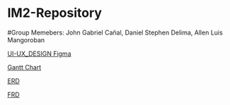 # IM2-Repository
#Group Memebers: John Gabriel Cañal, Daniel Stephen Delima, Allen Luis Mangoroban

[UI-UX_DESIGN Figma](https://www.figma.com/proto/DPqtuXF4PqanvqppIHBXIV/Flight-Booking-App-UI-Design-Kit-(Community)?node-id=703-14711&t=m1JUlbyf5I7BHjdi-1&starting-point-node-id=703%3A14711)

[Gantt Chart](https://www.canva.com/design/DAGRddDRy3Y/X8VenPe8f68Lr2Fgo6eRmQ/edit)

[ERD](https://drive.google.com/file/d/1WhFnhzwXh_JXbuH18tJD9ri-ZCCkUzlR/view)

[FRD](https://www.canva.com/design/DAGO7lpnNZg/9ZhqjOaX9rZwcGhNJXZN8Q/edit)
